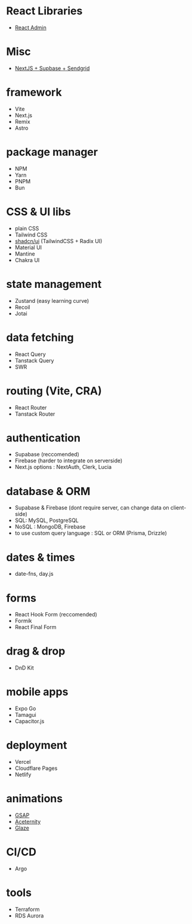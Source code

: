 # React Libraries
- [React Admin](https://marmelab.com/react-admin/)

# Misc
- [NextJS + Supbase + Sendgrid](https://akoskm.com/how-to-build-a-simple-magic-link-sign-in-with-nextjs-supabase-and-sendgrid?ref=dailydev)

# framework
- Vite
- Next.js
- Remix
- Astro

# package manager
- NPM 
- Yarn
- PNPM
- Bun

# CSS & UI libs
- plain CSS
- Tailwind CSS
- [shadcn/ui](https://ui.shadcn.com/) (TailwindCSS + Radix UI)
- Material UI
- Mantine
- Chakra UI

# state management
- Zustand (easy learning curve)
- Recoil
- Jotai

# data fetching
- React Query
- Tanstack Query
- SWR

# routing (Vite, CRA)
- React Router
- Tanstack Router

# authentication
- Supabase (reccomended)
- Firebase (harder to integrate on serverside)
- Next.js options : NextAuth, Clerk, Lucia

# database & ORM
- Supabase & Firebase (dont require server, can change data on client-side)
- SQL: MySQL, PostgreSQL 
- NoSQL : MongoDB, Firebase
- to use custom query language : SQL or ORM (Prisma, Drizzle)

# dates & times
- date-fns, day.js

# forms
- React Hook Form (reccomended)
- Formik
- React Final Form

# drag & drop
- DnD Kit

# mobile apps
- Expo Go
- Tamagui
- Capacitor.js

# deployment
- Vercel
- Cloudflare Pages
- Netlify

# animations
- [GSAP](https://gsap.com/)
- [Aceternity](https://ui.aceternity.com/)
- [Glaze](https://glaze.dev/)

# CI/CD
- Argo

# tools
- Terraform
- RDS Aurora
